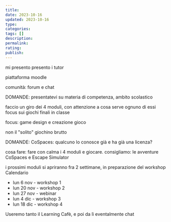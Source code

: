 ```yaml
---
title: 
date: 2023-10-16
updated: 2023-10-16
type: 
categories: 
tags: []
description: 
permalink: 
rating: 
publish: 
---
```

mi presento
presento i tutor

piattaforma moodle

comunità: forum e chat


DOMANDE: presentatevi su materia di competenza, ambito scolastico

faccio un giro dei 4 moduli, con attenzione a cosa serve ognuno di essi
focus sui giochi finali in classe

focus: game design e creazione gioco

non il "solito" giochino brutto

DOMANDE: CoSpaces: qualcuno lo conosce già e ha già una licenza?

cosa fare: fare con calma i 4 moduli e giocare.
consigliamo: le avventure CoSpaces e Escape Simulator

i prossimi moduli si apriranno fra 2 settimane, in preparazione del workshop
Calendario
- lun 6 nov - workshop 1
- lun 20 nov - workshop 2
- lun 27 nov - webinar
- lun 4 dic - workshop 3
- lun 18 dic - workshop 4

Useremo tanto il Learning Cafè, e poi da lì eventalmente chat

